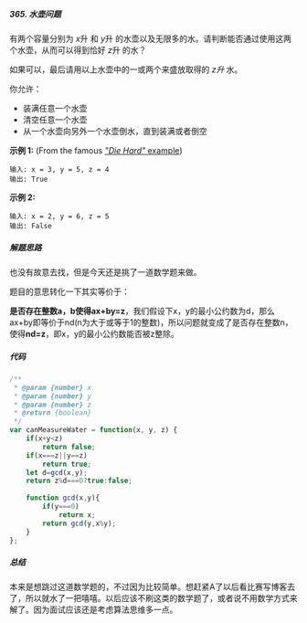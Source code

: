 ##### 365. 水壶问题

有两个容量分别为 *x*升 和 *y*升 的水壶以及无限多的水。请判断能否通过使用这两个水壶，从而可以得到恰好 *z*升 的水？

如果可以，最后请用以上水壶中的一或两个来盛放取得的 *z升* 水。

你允许：

- 装满任意一个水壶
- 清空任意一个水壶
- 从一个水壶向另外一个水壶倒水，直到装满或者倒空

**示例 1:** (From the famous [*"Die Hard"* example](https://www.youtube.com/watch?v=BVtQNK_ZUJg))

```
输入: x = 3, y = 5, z = 4
输出: True
```

**示例 2:**

```
输入: x = 2, y = 6, z = 5
输出: False
```



##### 解题思路

也没有故意去找，但是今天还是挑了一道数学题来做。

题目的意思转化一下其实等价于：

**是否存在整数a，b使得ax+by=z**，我们假设下x，y的最小公约数为d，那么ax+by即等价于nd(n为大于或等于1的整数)，所以问题就变成了是否存在整数n，使得**nd=z**，即x，y的最小公约数能否被z整除。



##### 代码

```javascript
/**
 * @param {number} x
 * @param {number} y
 * @param {number} z
 * @return {boolean}
 */
var canMeasureWater = function(x, y, z) {
    if(x+y<z)
        return false;
    if(x===z||y==z)
        return true;
    let d=gcd(x,y);
    return z%d===0?true:false;
    
    function gcd(x,y){
        if(y===0)
            return x;
        return gcd(y,x%y);
    }
};
```



##### 总结

本来是想跳过这道数学题的，不过因为比较简单。想赶紧A了以后看比赛写博客去了，所以就水了一把嘻嘻。以后应该不刷这类的数学题了，或者说不用数学方式来解了。因为面试应该还是考虑算法思维多一点。



